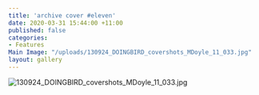 ```yaml
---
title: 'archive cover #eleven'
date: 2020-03-31 15:44:00 +11:00
published: false
categories:
- Features
Main Image: "/uploads/130924_DOINGBIRD_covershots_MDoyle_11_033.jpg"
layout: gallery
---
```


![130924_DOINGBIRD_covershots_MDoyle_11_033.jpg](/uploads/130924_DOINGBIRD_covershots_MDoyle_11_033.jpg)